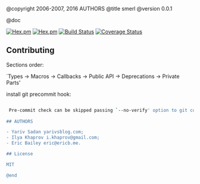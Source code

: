 @copyright 2006-2007, 2016 AUTHORS 
@title smerl
@version 0.0.1

@doc

[![Hex.pm](https://img.shields.io/hexpm/v/smerl.svg?maxAge=2592000?style=plastic)](https://hex.pm/packages/smerl)
[![Hex.pm](https://img.shields.io/hexpm/dt/smerl.svg?maxAge=2592000)](https://hex.pm/packages/smerl)
[![Build Status](https://travis-ci.org/deadtrickster/smerl.svg?branch=version-3)](https://travis-ci.org/deadtrickster/smerl)
[![Coverage Status](https://coveralls.io/repos/github/deadtrickster/smerl/badge.svg?branch=master)](https://coveralls.io/github/deadtrickster/smerl?branch=master)

## Contributing

Sections order:

`Types -> Macros -> Callbacks -> Public API -> Deprecations -> Private Parts'

install git precommit hook:

```./bin/pre-commit.sh install'''

 Pre-commit check can be skipped passing `--no-verify' option to git commit.
 
## AUTHORS

- Yariv Sadan yarivsblog.com;
- Ilya Khaprov i.khaprov@gmail.com;
- Eric Bailey eric@ericb.me.

## License

MIT

@end


